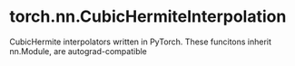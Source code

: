 # torch.nn.CubicHermiteInterpolation
CubicHermite interpolators written in PyTorch. These funcitons inherit nn.Module, are autograd-compatible
